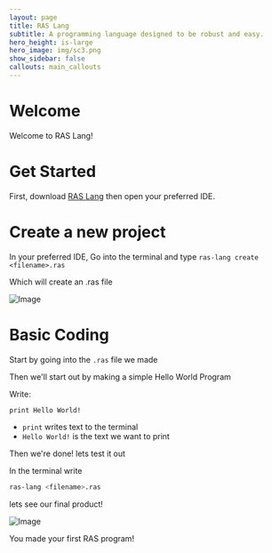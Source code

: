 ```yaml
---
layout: page
title: RAS Lang
subtitle: A programming language designed to be robust and easy.
hero_height: is-large
hero_image: img/sc3.png
show_sidebar: false
callouts: main_callouts
---
```


# Welcome
Welcome to RAS Lang!

# Get Started
First, download [RAS Lang](https://github.com/raeedalam/ras-lang/releases/tag/v1.2) then open your preferred IDE.

# Create a new project
In your preferred IDE, Go into the terminal and type `ras-lang create <filename>.ras`

Which will create an .ras file

![Image](https://raeedalam.github.io/ras-lang/img/s1.png)

# Basic Coding
Start by going into the `.ras` file we made

Then we'll start out by making a simple Hello World Program

Write:
```
print Hello World!
```
* `print` writes text to the terminal
* `Hello World!` is the text we want to print

Then we're done! lets test it out

In the terminal write

```bash
ras-lang <filename>.ras
```
lets see our final product!

![Image](https://raeedalam.github.io/ras-lang/img/sc2.png)

You made your first RAS program!
